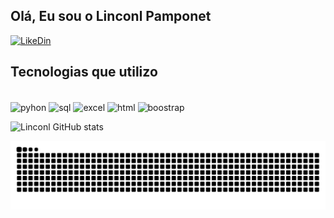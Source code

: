 ## Olá, Eu sou o Linconl Pamponet

[![LikeDin](https://img.shields.io/badge/LinkedIn-0077B5?style=for-the-badge&logo=linkedin&logoColor=white)](https://www.linkedin.com/in/linconl-pamponet-768905316) 


## Tecnologias que utilizo

<div style="display: inline_block"><br/>
<img align="center" alt=pyhon src="https://img.shields.io/badge/Python-14354C?style=for-the-badge&logo=python&logoColor=white"/>
<img align="center" alt=sql src="https://img.shields.io/badge/SQL-005C84?style=for-the-badge&logo=mysql&logoColor=white"/>
<img align="center" alt=excel src="https://img.shields.io/badge/Excel-217346?style=for-the-badge&logo=microsoft-excel&logoColor=white"/>
<img align="center" alt=html src="https://img.shields.io/badge/HTML5-E34F26?style=for-the-badge&logo=html5&logoColor=white"/>
<img align="center" alt=boostrap src="https://img.shields.io/badge/Bootstrap-563D7C?style=for-the-badge&logo=bootstrap&logoColor=white"/>


</div>

![Linconl GitHub stats](https://github-readme-stats.vercel.app/api?username=linconl&show_icons=true&theme=radical)

<picture align="center">
  <source media="(prefers-color-scheme: dark)" srcset="https://raw.githubusercontent.com/linconlpamponet/linconl/output/github-contribution-grid-snake-dark.svg">
  <source media="(prefers-color-scheme: light)" srcset="https://raw.githubusercontent.com/linconlpamponet/linconlpamponet/output/github-contribution-grid-snake-dark.svg">
  <img align="center" alt="github contribution grid snake animation" src="https://raw.githubusercontent.com/linconlpamponet/linconlpamponet/output/github-contribution-grid-snake.svg">
</picture>


